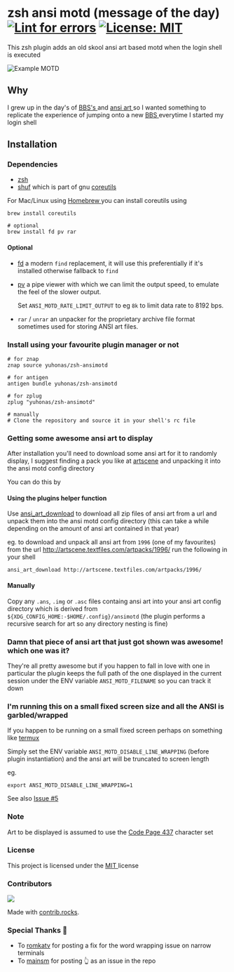 # zsh ansi motd (message of the day) [![Lint for errors](https://github.com/yuhonas/zsh-ansimotd/actions/workflows/ci.yml/badge.svg)](https://github.com/yuhonas/zsh-ansimotd/actions/workflows/ci.yml) [![License: MIT](https://img.shields.io/badge/License-MIT-yellow.svg)](https://opensource.org/licenses/MIT)



This zsh plugin adds an old skool ansi art based motd when the login shell is executed

![Example MOTD](./example.png)

## Why

I grew up in the day's of [ BBS's ](https://en.wikipedia.org/wiki/Bulletin_board_system) and [ ansi art ](https://en.wikipedia.org/wiki/ANSI_art) so I wanted something
to replicate the experience of jumping onto a new [ BBS ](https://en.wikipedia.org/wiki/Bulletin_board_system) everytime I started my login shell

## Installation

### Dependencies

* [zsh](https://www.zsh.org/)
* [shuf]( https://en.wikipedia.org/wiki/Shuf) which is part of gnu [coreutils](https://formulae.brew.sh/formula/coreutils)

For Mac/Linux using [ Homebrew ](https://brew.sh/) you can install coreutils using

```
brew install coreutils

# optional
brew install fd pv rar
```

#### Optional
* [fd](https://github.com/sharkdp/fd) a modern `find` replacement, it will use this preferentially if it's installed otherwise fallback to `find`
* [pv](https://www.ivarch.com/programs/pv.shtml) a pipe viewer with which we can
  limit the output speed, to emulate the feel of the slower output.

  Set `ANSI_MOTD_RATE_LIMIT_OUTPUT` to eg `8k` to limit data rate to 8192 bps.
* `rar` / `unrar` an unpacker for the proprietary archive file format sometimes
  used for storing ANSI art files.

### Install using your favourite plugin manager or not

```
# for znap
znap source yuhonas/zsh-ansimotd

# for antigen
antigen bundle yuhonas/zsh-ansimotd

# for zplug
zplug "yuhonas/zsh-ansimotd"

# manually
# Clone the repository and source it in your shell's rc file
```

### Getting some awesome ansi art to display
After installation you'll need to download some ansi art for it to randomly display, I suggest
finding a pack you like at [artscene](http://artscene.textfiles.com/artpacks/) and unpacking it
into the ansi motd config directory

You can do this by

#### Using the plugins helper function
Use [ansi_art_download](https://github.com/yuhonas/zsh-ansimotd/blob/main/zsh-ansimotd.plugin.zsh#L15) to download all zip files of ansi art from a url and unpack them into the ansi motd config directory (this can take a while depending on the amount of ansi art contained in that year)

eg. to download and unpack all ansi art from `1996` (one of my favourites) from the url http://artscene.textfiles.com/artpacks/1996/ run the following in your shell

```
ansi_art_download http://artscene.textfiles.com/artpacks/1996/
```

#### Manually

Copy any `.ans`, `.img` or `.asc` files containg ansi art into your ansi art config directory which is derived from `${XDG_CONFIG_HOME:-$HOME/.config}/ansimotd` (the plugin performs a recursive search for art so any directory nesting is fine)

### Damn that piece of ansi art that just got shown was awesome! which one was it?

They're all pretty awesome but if you happen to fall in love with one in particular the plugin keeps the full path of the one displayed in the current session under the ENV variable `ANSI_MOTD_FILENAME` so you can track it down

### I'm running this on a small fixed screen size and all the ANSI is garbled/wrapped

If you happen to be running on a small fixed screen perhaps on something like [termux](https://termux.dev/en/)

Simply set the ENV variable `ANSI_MOTD_DISABLE_LINE_WRAPPING` (before plugin instantiation) and the ansi art will be truncated to screen length

eg.

```
export ANSI_MOTD_DISABLE_LINE_WRAPPING=1
```

See also [Issue #5](https://github.com/yuhonas/zsh-ansimotd/issues/5)


### Note
Art to be displayed is assumed to use the [Code Page 437]( https://en.wikipedia.org/wiki/Code_page_437 ) character set


### License

This project is licensed under the [ MIT ](./LICENSE) license

### Contributors

<a href="https://github.com/yuhonas/zsh-ansimotd/graphs/contributors">
  <img src="https://contrib.rocks/image?repo=yuhonas/zsh-ansimotd" />
</a>

Made with [contrib.rocks](https://contrib.rocks).

### Special Thanks 🙇

* To [romkatv](https://www.reddit.com/r/zsh/comments/12ueb6b/comment/jhmlgez/?utm_source=share&utm_medium=web2x&context=3) for posting a fix for the word wrapping issue on narrow terminals
* To [mainsm](https://github.com/yuhonas/zsh-ansimotd/issues/5#issue-1683181011) for posting 👆 as an issue in the repo
